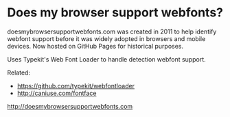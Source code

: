 Does my browser support webfonts?
=================================

doesmybrowsersupportwebfonts.com was created in 2011 to help identify webfont support before it was widely adopted in browsers and mobile devices. Now hosted on GitHub Pages for historical purposes.

Uses Typekit's Web Font Loader to handle detection webfont support.

Related:
- https://github.com/typekit/webfontloader
- http://caniuse.com/fontface

http://doesmybrowsersupportwebfonts.com
